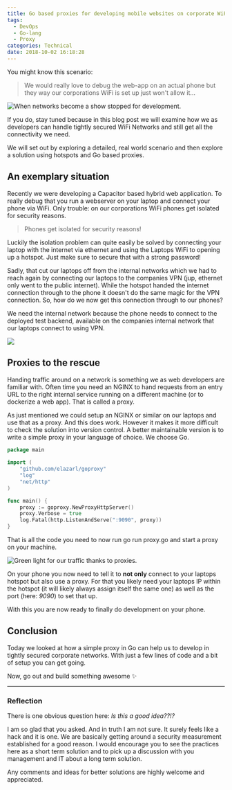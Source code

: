 ```yaml
---
title: Go based proxies for developing mobile websites on corporate WiFis
tags:
  - DevOps
  - Go-lang
  - Proxy
categories: Technical
date: 2018-10-02 16:18:28
---
```



You might know this scenario:

> We would really love to debug the web-app on an actual phone but they way our corporations WiFi is set up just won't allow it…

![When networks become a show stopped for development.](https://storage.googleapis.com/hoverbaum-blog-assets/traffic-light-red.jpeg)

<!-- more -->

If you do, stay tuned because in this blog post we will examine how we as developers can handle tightly secured WiFi Networks and still get all the connectivity we need.

We will set out by exploring a detailed, real world scenario and then explore a solution using hotspots and Go based proxies.

## An exemplary situation

Recently we were developing a Capacitor based hybrid web application. To really debug that you run a webserver on your laptop and connect your phone via WiFi. Only trouble: on our corporations WiFi phones get isolated for security reasons.

> Phones get isolated for security reasons!

Luckily the isolation problem can quite easily be solved by connecting your laptop with the internet via ethernet and using the Laptops WiFi to opening up a hotspot. Just make sure to secure that with a strong password!

Sadly, that cut our laptops off from the internal networks which we had to reach again by connecting our laptops to the companies VPN (jup, ethernet only went to the public internet). While the hotspot handed the internet connection through to the phone it doesn't do the same magic for the VPN connection. So, how do we now get this connection through to our phones?

We need the internal network because the phone needs to connect to the deployed test backend, available on the companies internal network that our laptops connect to using VPN.

![](https://storage.googleapis.com/hoverbaum-blog-assets/emojies/emoji-muscle.png)

## Proxies to the rescue

Handing traffic around on a network is something we as web developers are familiar with. Often time you need an NGINX to hand requests from an entry URL to the right internal service running on a different machine (or to dockerize a web app). That is called a proxy.

As just mentioned we could setup an NGINX or similar on our laptops and use that as a proxy. And this does work. However it makes it more difficult to check the solution into version control. A better maintainable version is to write a simple proxy in your language of choice. We choose Go.

```go
package main
  
import (
    "github.com/elazarl/goproxy"
    "log"
    "net/http"
)

func main() {
    proxy := goproxy.NewProxyHttpServer()
    proxy.Verbose = true
    log.Fatal(http.ListenAndServe(":9090", proxy))
}
```

That is all the code you need to now run go run proxy.go and start a proxy on your machine.

![Green light for our traffic thanks to proxies.](https://storage.googleapis.com/hoverbaum-blog-assets/traffic-light-green.jpeg)

On your phone you now need to tell it to **not only** connect to your laptops hotspot but also use a proxy. For that you likely need your laptops IP within the hotspot (it will likely always assign itself the same one) as well as the port (here: *9090*) to set that up.

With this you are now ready to finally do development on your phone.

## Conclusion

Today we looked at how a simple proxy in Go can help us to develop in tightly secured corporate networks. With just a few lines of code and a bit of setup you can get going.

Now, go out and build something awesome ✨


---

### Reflection

There is one obvious question here: *Is this a good idea??!?*

I am so glad that you asked. And in truth I am not sure. It surely feels like a hack and it is one. We are basically getting around a security measurement established for a good reason. I would encourage you to see the practices here as a short term solution and to pick up a discussion with you management and IT about a long term solution.

Any comments and ideas for better solutions are highly welcome and appreciated.